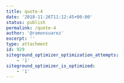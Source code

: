 ```yaml
---
title: quote-4
date: '2018-11-26T11:12:45+00:00'
status: publish
permalink: /quote-4
author: '@ramonsuarez'
excerpt: ''
type: attachment
id: 929
siteground_optimizer_optimization_attempts:
    - '1'
siteground_optimizer_is_optimized:
    - '1'
---
```

<!DOCTYPE html PUBLIC "-//W3C//DTD HTML 4.0 Transitional//EN" "http://www.w3.org/TR/REC-html40/loose.dtd">
<?xml encoding="UTF-8">
